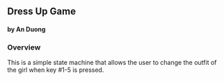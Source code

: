 ## Dress Up Game
#### by An Duong


### Overview
This is a simple state machine that allows the user to change the outfit of the girl when key #1-5 is pressed.

